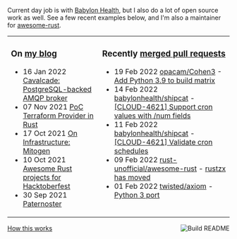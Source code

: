 Current day job is with [Babylon Health](https://github.com/babylonhealth), but I also do a lot of open source work as well. See a few recent examples below, and I'm also a maintainer for [awesome-rust](https://github.com/rust-unofficial/awesome-rust).

<table><tr><td valign="top">

### On [my blog](https://tevps.net/blog)
<!-- blog starts -->
* 16 Jan 2022 [Cavalcade: PostgreSQL-backed AMQP broker](https://tevps.net/blog/2022/01/16/cavalcade-amqp-broker)
* 07 Nov 2021 [PoC Terraform Provider in Rust](https://tevps.net/blog/2021/11/07/poc-terraform-provider-rust)
* 17 Oct 2021 [On Infrastructure: Mitogen](https://tevps.net/blog/2021/10/17/infrastructure-mitogen)
* 10 Oct 2021 [Awesome Rust projects for Hacktoberfest](https://tevps.net/blog/2021/10/10/awesome-rust-projects-hacktoberfest)
* 30 Sep 2021 [Paternoster](https://tevps.net/blog/2021/09/30/paternoster)
<!-- blog ends -->

</td><td valign="top">

### Recently [merged pull requests](https://github.com/search?o=desc&q=is%3Apr+author%3Apalfrey+-user%3Apalfrey+is%3Amerged+is%3Apublic&s=created&type=Issues)

<!-- prs starts -->
* 19 Feb 2022 [opacam/Cohen3](https://github.com/opacam/Cohen3) - [Add Python 3.9 to build matrix](https://github.com/opacam/Cohen3/pull/42)
* 14 Feb 2022 [babylonhealth/shipcat](https://github.com/babylonhealth/shipcat) - [[CLOUD-4621] Support cron values with <num>/num fields](https://github.com/babylonhealth/shipcat/pull/540)
* 11 Feb 2022 [babylonhealth/shipcat](https://github.com/babylonhealth/shipcat) - [[CLOUD-4621] Validate cron schedules](https://github.com/babylonhealth/shipcat/pull/538)
* 09 Feb 2022 [rust-unofficial/awesome-rust](https://github.com/rust-unofficial/awesome-rust) - [rustzx has moved](https://github.com/rust-unofficial/awesome-rust/pull/1234)
* 01 Feb 2022 [twisted/axiom](https://github.com/twisted/axiom) - [Python 3 port](https://github.com/twisted/axiom/pull/119)
<!-- prs ends -->

</td></tr></table>

<a href="https://github.com/palfrey/palfrey/actions"><img src="https://github.com/palfrey/palfrey/workflows/Build%20README/badge.svg?branch=master" align="right" alt="Build README"></a> <a href="https://tevps.net/blog/2020/7/11/customising-github-profile-pages/">How this works</a>
